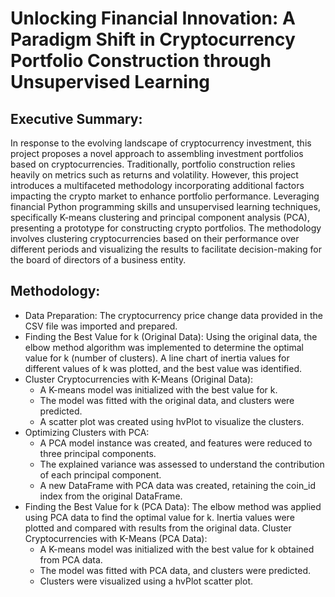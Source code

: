 # Unlocking Financial Innovation: A Paradigm Shift in Cryptocurrency Portfolio Construction through Unsupervised Learning 
## Executive Summary:
In response to the evolving landscape of cryptocurrency investment, this project proposes a novel approach to assembling investment portfolios based on cryptocurrencies. Traditionally, portfolio construction relies heavily on metrics such as returns and volatility. However, this project introduces a multifaceted methodology incorporating additional factors impacting the crypto market to enhance portfolio performance. Leveraging financial Python programming skills and unsupervised learning techniques, specifically K-means clustering and principal component analysis (PCA), presenting a prototype for constructing crypto portfolios. The methodology involves clustering cryptocurrencies based on their performance over different periods and visualizing the results to facilitate decision-making for the board of directors of a business entity.
## Methodology:
- Data Preparation: The cryptocurrency price change data provided in the CSV file was imported and prepared.
- Finding the Best Value for k (Original Data): Using the original data, the elbow method algorithm was implemented to determine the optimal value for k (number of clusters). A line chart of inertia values for different values of k was plotted, and the best value was identified.
- Cluster Cryptocurrencies with K-Means (Original Data):
  - A K-means model was initialized with the best value for k.
  - The model was fitted with the original data, and clusters were predicted.
  - A scatter plot was created using hvPlot to visualize the clusters.
- Optimizing Clusters with PCA:
  - A PCA model instance was created, and features were reduced to three principal components.
  - The explained variance was assessed to understand the contribution of each principal component.
  - A new DataFrame with PCA data was created, retaining the coin_id index from the original DataFrame.
- Finding the Best Value for k (PCA Data): The elbow method was applied using PCA data to find the optimal value for k. Inertia values were plotted and compared with results from the original data.
Cluster Cryptocurrencies with K-Means (PCA Data):
  - A K-means model was initialized with the best value for k obtained from PCA data.
  - The model was fitted with PCA data, and clusters were predicted.
  - Clusters were visualized using a hvPlot scatter plot.
 
